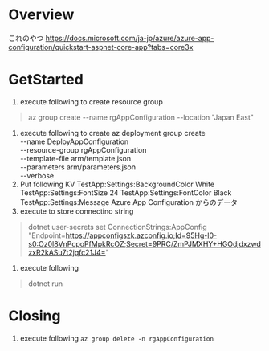 # Overview
これのやつ
https://docs.microsoft.com/ja-jp/azure/azure-app-configuration/quickstart-aspnet-core-app?tabs=core3x

# GetStarted
1. execute following to create resource group
> az group create --name rgAppConfiguration --location "Japan East"
1. execute following to create
az deployment group create \
  --name DeployAppConfiguration \
  --resource-group rgAppConfiguration \
  --template-file arm/template.json \
  --parameters arm/parameters.json \
  --verbose
1. Put following KV
TestApp:Settings:BackgroundColor	White
TestApp:Settings:FontSize	24
TestApp:Settings:FontColor	Black
TestApp:Settings:Message	Azure App Configuration からのデータ
1. execute to store connectino string
> dotnet user-secrets set ConnectionStrings:AppConfig "Endpoint=https://appconfigszk.azconfig.io;Id=95Hg-l0-s0:Oz0l8VnPcpoPfMpkRcOZ;Secret=9PRC/ZmPJMXHY+HGOdjdxzwdzxR2kASu7t2jqfc21J4="
1. execute following
> dotnet run

# Closing
1. execute following
`az group delete -n rgAppConfiguration`
